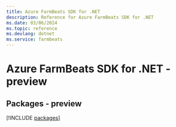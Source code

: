 ```yaml
---
title: Azure FarmBeats SDK for .NET
description: Reference for Azure FarmBeats SDK for .NET
ms.date: 03/06/2024
ms.topic: reference
ms.devlang: dotnet
ms.service: farmbeats
---
```

# Azure FarmBeats SDK for .NET - preview
## Packages - preview
[!INCLUDE [packages](farmbeats-index.md)]